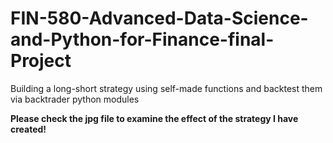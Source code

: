 # FIN-580-Advanced-Data-Science-and-Python-for-Finance-final-Project
Building a long-short strategy using self-made functions and backtest them via backtrader python modules

**Please check the jpg file to examine the effect of the strategy I have created!**
